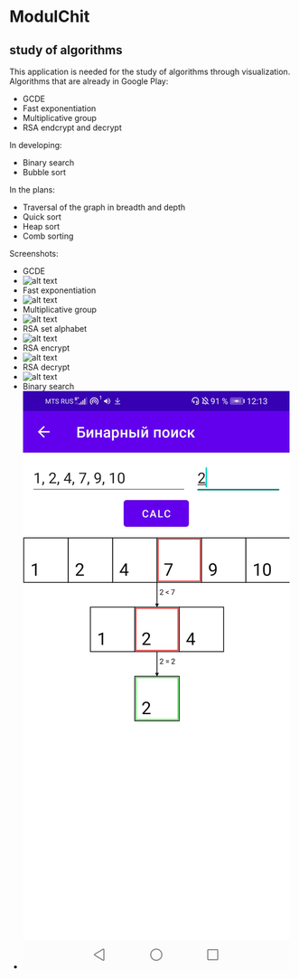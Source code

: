 # ModulChit
## study of algorithms
This application is needed for the study of algorithms through visualization.
Algorithms that are already in Google Play:
- GCDE
- Fast exponentiation
- Multiplicative group
- RSA endcrypt and decrypt

In developing:
- Binary search
- Bubble sort

In the plans:
- Traversal of the graph in breadth and depth
- Quiсk sort
- Heap sort
- Comb sorting

Screenshots:


- GCDE 
- ![alt text](https://play-lh.googleusercontent.com/cP-qb7GxF7npZSD5-ZU6SNwjChFJm0uMQ-fHQxL8kPZijkweSz2MWc3f88ek8QA0KOQ=w1855-h951-rw)
- Fast exponentiation
- ![alt text](https://play-lh.googleusercontent.com/bR7c-XoeiGxvPsr5ayMfnHpagXW8_LVqw6WNQVp0izQReajMq1qPYEdLNMZ8TH3QUqE=w1855-h951-rw)
- Multiplicative group
- ![alt text](https://play-lh.googleusercontent.com/9E6ZvE0hS4TlhQVmTMdkjaUMlISgJb-bG7XDH1pwbUFbm3tbfdfqWceLkHsnrWF7ez4=w1855-h951-rw)
- RSA set alphabet
- ![alt text](https://play-lh.googleusercontent.com/wtJB-PSxW1Sl5T8K0dRpe1EpUP-FSTSxJO5jG_0--Dan4MtiM9RAwFUKdtkUy-zIxeuH=w1855-h951-rw)
- RSA encrypt
- ![alt text](https://play-lh.googleusercontent.com/lcejkUpjcqCkDTI_oFcDQ20UJlaSEsRs-TwyJndZLatFUZor56km_dOZ6td_2eeRKzOd=w1855-h951-rw)
- RSA decrypt
- ![alt text](https://play-lh.googleusercontent.com/Om52BTOdUJzN81IVADZlHkQEMufkjJ1uN612-s3F5EUd-wbUvepyQJ9NgE72d-6JWA=w1855-h951-rw)
- Binary search
- ![alt text](https://github.com/vadhub/ModulChit/blob/master/Screenshot_20220511_121301_com.vad.modulchit.jpg?raw=true)
